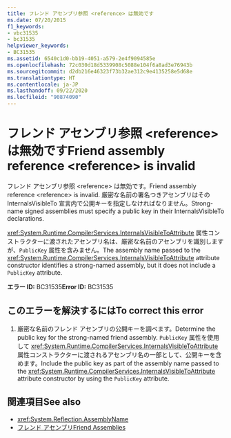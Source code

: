 ```yaml
---
title: フレンド アセンブリ参照 <reference> は無効です
ms.date: 07/20/2015
f1_keywords:
- vbc31535
- bc31535
helpviewer_keywords:
- BC31535
ms.assetid: 6540c1d0-bb19-4051-a579-2e4f9094585e
ms.openlocfilehash: 72c030d18d5339908c5088e104f6a8ad3e76943b
ms.sourcegitcommit: d2db216e46323f73b32ae312c9e4135258e5d68e
ms.translationtype: HT
ms.contentlocale: ja-JP
ms.lasthandoff: 09/22/2020
ms.locfileid: "90874090"
---
```

# <a name="friend-assembly-reference-reference-is-invalid"></a><span data-ttu-id="b83bb-102">フレンド アセンブリ参照 \<reference> は無効です</span><span class="sxs-lookup"><span data-stu-id="b83bb-102">Friend assembly reference \<reference> is invalid</span></span>

<span data-ttu-id="b83bb-103">フレンド アセンブリ参照 \<reference> は無効です。</span><span class="sxs-lookup"><span data-stu-id="b83bb-103">Friend assembly reference \<reference> is invalid.</span></span> <span data-ttu-id="b83bb-104">厳密な名前の署名つきアセンブリはその InternalsVisibleTo 宣言内で公開キーを指定しなければなりません。</span><span class="sxs-lookup"><span data-stu-id="b83bb-104">Strong-name signed assemblies must specify a public key in their InternalsVisibleTo declarations.</span></span>  
  
 <span data-ttu-id="b83bb-105"><xref:System.Runtime.CompilerServices.InternalsVisibleToAttribute> 属性コンストラクターに渡されたアセンブリ名は、厳密な名前のアセンブリを識別しますが、`PublicKey` 属性を含みません。</span><span class="sxs-lookup"><span data-stu-id="b83bb-105">The assembly name passed to the <xref:System.Runtime.CompilerServices.InternalsVisibleToAttribute> attribute constructor identifies a strong-named assembly, but it does not include a `PublicKey` attribute.</span></span>  
  
 <span data-ttu-id="b83bb-106">**エラー ID:** BC31535</span><span class="sxs-lookup"><span data-stu-id="b83bb-106">**Error ID:** BC31535</span></span>  
  
## <a name="to-correct-this-error"></a><span data-ttu-id="b83bb-107">このエラーを解決するには</span><span class="sxs-lookup"><span data-stu-id="b83bb-107">To correct this error</span></span>  
  
1. <span data-ttu-id="b83bb-108">厳密な名前のフレンド アセンブリの公開キーを調べます。</span><span class="sxs-lookup"><span data-stu-id="b83bb-108">Determine the public key for the strong-named friend assembly.</span></span> <span data-ttu-id="b83bb-109">`PublicKey` 属性を使用して <xref:System.Runtime.CompilerServices.InternalsVisibleToAttribute> 属性コンストラクターに渡されるアセンブリ名の一部として、公開キーを含めます。</span><span class="sxs-lookup"><span data-stu-id="b83bb-109">Include the public key as part of the assembly name passed to the <xref:System.Runtime.CompilerServices.InternalsVisibleToAttribute> attribute constructor by using the `PublicKey` attribute.</span></span>  
  
## <a name="see-also"></a><span data-ttu-id="b83bb-110">関連項目</span><span class="sxs-lookup"><span data-stu-id="b83bb-110">See also</span></span>

- <xref:System.Reflection.AssemblyName>
- [<span data-ttu-id="b83bb-111">フレンド アセンブリ</span><span class="sxs-lookup"><span data-stu-id="b83bb-111">Friend Assemblies</span></span>](../../../standard/assembly/friend.md)
